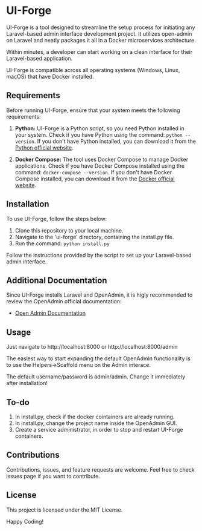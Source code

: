 # UI-Forge

UI-Forge is a tool designed to streamline the setup process for initiating any Laravel-based admin interface development project. It utilizes open-admin on Laravel and neatly packages it all in a Docker microservices architecture.

Within minutes, a developer can start working on a clean interface for their Laravel-based application.

UI-Forge is compatible across all operating systems (Windows, Linux, macOS) that have Docker installed.

## Requirements

Before running UI-Forge, ensure that your system meets the following requirements:

1. **Python:** UI-Forge is a Python script, so you need Python installed in your system. Check if you have Python using the command: `python --version`. If you don't have Python installed, you can download it from the [Python official website](https://www.python.org/).

2. **Docker Compose:** The tool uses Docker Compose to manage Docker applications. Check if you have Docker Compose installed using the command: `docker-compose --version`. If you don't have Docker Compose installed, you can download it from the [Docker official website](https://docs.docker.com/compose/install/).

## Installation

To use UI-Forge, follow the steps below:

1. Clone this repository to your local machine.
2. Navigate to the 'ui-forge' directory, containing the install.py file.
3. Run the command: `python install.py`

Follow the instructions provided by the script to set up your Laravel-based admin interface.

## Additional Documentation

Since UI-Forge installs Laravel and OpenAdmin, it is higly recommended to review the OpenAdmin official documentation:

- [Open Admin Documentation](https://open-admin.org/docs)

## Usage

Just navigate to http://localhost:8000 or http://localhost:8000/admin

The easiest way to start expanding the default OpenAdmin functionality is to use the Helpers->Scaffold menu on the Admin interace.

The default username/password is admin/admin. Change it immediately after installation!

## To-do

1. In install.py, check if the docker cointainers are already running.
2. In install.py, change the project name inside the OpenAdmin GUI.
3. Create a service administrator, in order to stop and restart UI-Forge containers.

## Contributions

Contributions, issues, and feature requests are welcome. Feel free to check issues page if you want to contribute.

## License

This project is licensed under the MIT License.

Happy Coding!

